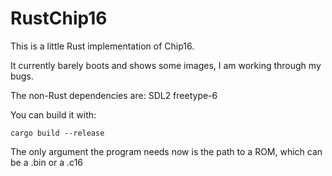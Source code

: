 RustChip16
==========

This is a little Rust implementation of Chip16.

It currently barely boots and shows some images, I am working through my bugs.

The non-Rust dependencies are:
SDL2
freetype-6

You can build it with:

```
cargo build --release
```

The only argument the program needs now is the path to a ROM, which can be a .bin or a .c16

